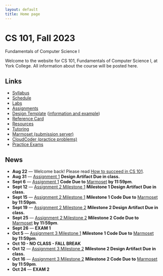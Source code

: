 ```yaml
---
layout: default
title: Home page
---
```


# CS 101, Fall 2023

<div id="subtitle">Fundamentals of Computer Science I</div>

Welcome to the website for CS 101, Fundamentals of Computer Science I, at York College.  All information about the course will be posted here.

## Links

* [Syllabus](syllabus.html)
* [Schedule](schedule.html)
* [Labs](labs/index.html)
* [Assignments](assign/index.html)
* [Design Template](design-template.pdf) ([information and example](design/index.html))
* [Reference Card](refcard.pdf)
* [Resources](resources.html)
* [Tutoring](tutoring.html)
* [Marmoset (submission server)](https://cs.ycp.edu/marmoset)
* [CloudCoder (practice problems)](https://cs.ycp.edu/cloudcoder)
* [Practice Exams](practice/index.html)

## News
* **Aug 22** &mdash; Welcome back! Please read [How to succeed in CS 101](success.html).
* **Aug 31** &mdash; [Assignment 1](assign/assign01.html) **Design Artifact Due in class.**
* **Sept 6** &mdash; [Assignment 1](assign/assign01.html) **Code Due to** [Marmoset](https://cs.ycp.edu/marmoset) **by 11:59pm**.
* **Sept 12** &mdash; [Assignment 2 Milestone 1](assign/assign02.html) **Milestone 1 Design Artifact Due in class.**
* **Sept 15** &mdash; [Assignment 2 Milestone 1](assign/assign02.html) **Milestone 1 Code Due to** [Marmoset](https://cs.ycp.edu/marmoset) **by 11:59pm**.
* **Sept 19** &mdash; [Assignment 2 Milestone 2](assign/assign02.html) **Milestone 2 Design Artifact Due in class.**
* **Sept 25** &mdash; [Assignment 2 Milestone 2](assign/assign02.html) **Milestone 2 Code Due to** [Marmoset](https://cs.ycp.edu/marmoset) **by 11:59pm**.
* **Sept 26** &mdash; **EXAM 1**
* **Oct 5** &mdash; [Assignment 3 Milestone 1](assign/assign03.html) **Milestone 1 Code Due to** [Marmoset](https://cs.ycp.edu/marmoset) **by 11:59pm**.
* **Oct 10 - NO CLASS - FALL BREAK**
* **Oct 12** &mdash; [Assignment 3 Milestone 2](assign/assign03.html) **Milestone 2 Design Artifact Due in class.**
* **Oct 16** &mdash; [Assignment 3 Milestone 2](assign/assign03.html) **Milestone 2 Code Due to** [Marmoset](https://cs.ycp.edu/marmoset) **by 11:59pm**.
* **Oct 24** &mdash; **EXAM 2**
<!-- vim:set wrap: -->
<!-- vim:set linebreak: -->
<!-- vim:set nolist: -->
